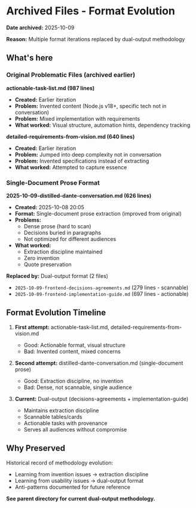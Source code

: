 # Archived Files - Format Evolution

**Date archived:** 2025-10-09

**Reason:** Multiple format iterations replaced by dual-output methodology

## What's here

### Original Problematic Files (archived earlier)

**actionable-task-list.md (987 lines)**

- **Created:** Earlier iteration
- **Problem:** Invented content (Node.js v18+, specific tech not in conversation)
- **Problem:** Mixed implementation with requirements
- **What worked:** Visual structure, automation hints, dependency tracking

**detailed-requirements-from-vision.md (640 lines)**

- **Created:** Earlier iteration  
- **Problem:** Jumped into deep complexity not in conversation
- **Problem:** Invented specifications instead of extracting
- **What worked:** Attempted to capture essence

### Single-Document Prose Format

**2025-10-09-distilled-dante-conversation.md (626 lines)**

- **Created:** 2025-10-08 20:05
- **Format:** Single-document prose extraction (improved from original)
- **Problems:**
  - Dense prose (hard to scan)
  - Decisions buried in paragraphs
  - Not optimized for different audiences
- **What worked:**
  - Extraction discipline maintained
  - Zero invention
  - Quote preservation

**Replaced by:** Dual-output format (2 files)

- `2025-10-09-frontend-decisions-agreements.md` (279 lines - scannable)
- `2025-10-09-frontend-implementation-guide.md` (697 lines - actionable)

## Format Evolution Timeline

1. **First attempt:** actionable-task-list.md, detailed-requirements-from-vision.md
   - Good: Actionable format, visual structure
   - Bad: Invented content, mixed concerns

2. **Second attempt:** distilled-dante-conversation.md (single-document prose)
   - Good: Extraction discipline, no invention
   - Bad: Dense, not scannable, single audience

3. **Current:** Dual-output (decisions-agreements + implementation-guide)
   - Maintains extraction discipline
   - Scannable tables/cards
   - Actionable tasks with provenance
   - Serves all audiences without compromise

## Why Preserved

Historical record of methodology evolution:

- Learning from invention issues → extraction discipline
- Learning from usability issues → dual-output format
- Anti-patterns documented for future reference

**See parent directory for current dual-output methodology.**
